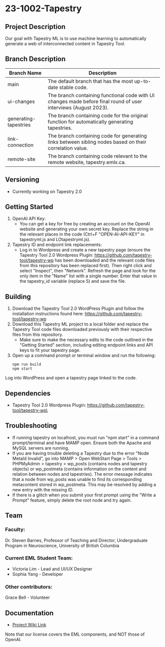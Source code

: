 # 23-1002-Tapestry

## Project Description
Our goal with Tapestry ML is to use machine learning to automatically generate a web of interconnected content in Tapestry Tool. 

## Branch Description
| Branch Name  | Description |
| ------------- | ------------- |
| main  | The default branch that has the most up-to-date stable code.  |
| ui-changes  | The branch containing functional code with UI changes made before final round of user interviews (August 2023).  |
| generating-tapestries | The branch containing code for the original function for automatically generating tapestries. |
| link-connection | The branch containing code for generating links between sibling nodes based on their correlation value. |
| remote-site | The branch containing code relevant to the remote website, tapestry.emlx.ca. |

## Versioning
- Currently working on Tapestry 2.0 

## Getting Started
1. OpenAI API Key:
   - You can get a key for free by creating an account on the OpenAI website and generating your own secret key. Replace the string in the relevant places in the code (Ctrl+F "OPEN-AI-API-KEY" in tapestryml.js and LOtapestryml.js).
3. Tapestry ID and endpoint link replacements:
   - Log in to Wordpress and create a new tapestry page (ensure the Tapestry Tool 2.0 Wordpress Plugin: https://github.com/tapestry-tool/tapestry-wp has been downloaded and the relevant code files from this repository has been replaced first). Then right click and select "Inspect", then "Network". Refresh the page and look for the only item in the "Name" list with a single number. Enter that value in the tapestry_id variable (replace 5) and save the file.

## Building
1. Download the Tapestry Tool 2.0 WordPress Plugin and follow the installation instructions found here: https://github.com/tapestry-tool/tapestry-wp 
2. Download this Tapestry ML project to a local folder and replace the Tapestry Tool code files downloaded previously with their respective files from this repository.
   - Make sure to make the necessary edits to the code outlined in the "Getting Started" section, including editing endpoint links and API keys to fit your tapestry page.
4. Open up a command prompt or terminal window and run the following:
   ```shell
   npm run build
   npm start
Log into WordPress and open a tapestry page linked to the code.

## Dependencies
- Tapestry Tool 2.0 Wordpress Plugin: https://github.com/tapestry-tool/tapestry-wp\

## Troubleshooting
- If running tapestry on localhost, you must run "npm start" in a command prompt/terminal and have MAMP open. Ensure both the Apache and MySQL servers are running.
- If you are having trouble deleting a Tapestry due to the error "Node MetaId Invalid", go into MAMP > Open WebStart Page > Tools > PHPMyAdmin > tapestry > wp_posts (contains nodes and tapestry objects) or wp_postmeta (contains information on the content and relation between nodes and tapestries). The error message indicates that a node from wp_posts was unable to find its corresponding metacontent stored in wp_postmeta. This may be resolved by adding a new entry with the missing ID.
- If there is a glitch when you submit your first prompt using the "Write a Prompt" feature, simply delete the root node and try again.

## Team
### Faculty:
Dr. Steven Barnes, Professor of Teaching and Director, Undergraduate Program in Neuroscience, University of British Columbia

### Current EML Student Team:
- Victoria Lim -  Lead and UI/UX Designer
- Sophia Yang - Developer
  
### Other contributors: 
Grace Bell - Volunteer 

## Documentation
- [Project Wiki Link](https://wiki.ubc.ca/Documentation:23-3002_Tapestry_Tool_ML)

Note that our license covers the EML components, and NOT those of OpenAI. 
